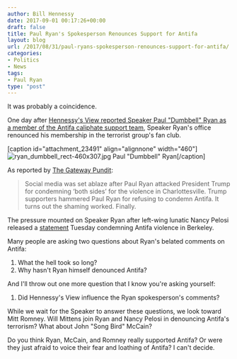 ```yaml
---
author: Bill Hennessy
date: 2017-09-01 00:17:26+00:00
draft: false
title: Paul Ryan's Spokesperson Renounces Support for Antifa
layout: blog
url: /2017/08/31/paul-ryans-spokesperson-renounces-support-for-antifa/
categories:
- Politics
- News
tags:
- Paul Ryan
type: "post"
---
```


It was probably a coincidence.

One day after [Hennessy's View reported Speaker Paul "Dumbbell" Ryan as a member of the Antifa caliphate support team](https://hennessysview.com/2017/08/30/a-military-strategists-view-of-antifa/), Speaker Ryan's office renounced his membership in the terrorist group's fan club.

[caption id="attachment_23491" align="alignnone" width="460"]![ryan_dumbbell_rect-460x307.jpg](https://hennessysview.com/wp-content/uploads/2017/08/ryan_dumbbell_rect-460x307.jpg)
Paul "Dumbbell" Ryan[/caption]

As reported by [The Gateway Pundit](https://www.thegatewaypundit.com/2017/08/hell-freezes-paul-ryan-finally-condemns-antifa-violence-shamed/):



> Social media was set ablaze after Paul Ryan attacked President Trump for condemning ‘both sides’ for the violence in Charlottesville. Trump supporters hammered Paul Ryan for refusing to condemn Antifa. It turns out the shaming worked. Finally.

The pressure mounted on Speaker Ryan after left-wing lunatic Nancy Pelosi released a [statement](https://www.thegatewaypundit.com/2017/08/nancy-pelosi-finally-condemns-antifa-violence-paul-ryan-still-silent/) Tuesday condemning Antifa violence in Berkeley.



Many people are asking two questions about Ryan's belated comments on Antifa:




  1. What the hell took so long?
  2. Why hasn't Ryan himself denounced Antifa?




And I'll throw out one more question that I know you're asking yourself:




  1. Did Hennessy's View influence the Ryan spokesperson's comments?


While we wait for the Speaker to answer these questions, we look toward Mitt Romney. Will Mittens join Ryan and Nancy Pelosi in denouncing Antifa's terrorism? What about John "Song Bird" McCain?

Do you think Ryan, McCain, and Romney really supported Antifa? Or were they just afraid to voice their fear and loathing of Antifa? I can't decide.

